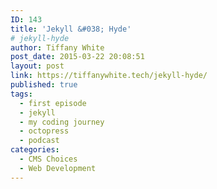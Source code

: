 ```yaml
---
ID: 143
title: 'Jekyll &#038; Hyde'
# jekyll-hyde
author: Tiffany White
post_date: 2015-03-22 20:08:51
layout: post
link: https://tiffanywhite.tech/jekyll-hyde/
published: true
tags:
  - first episode
  - jekyll
  - my coding journey
  - octopress
  - podcast
categories:
  - CMS Choices
  - Web Development
---
```

